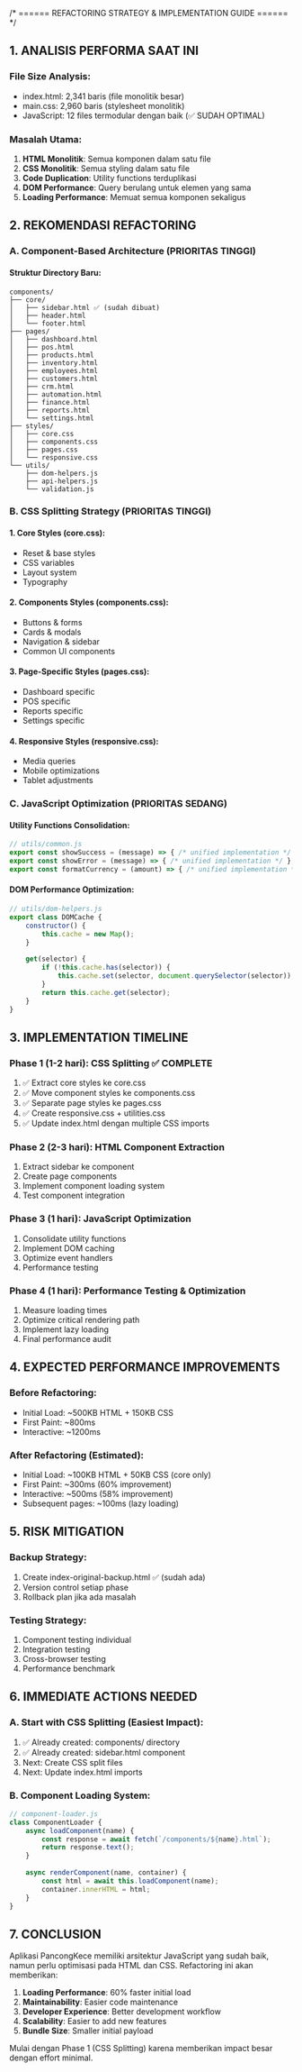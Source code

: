 /* ====== REFACTORING STRATEGY & IMPLEMENTATION GUIDE ====== */

## 1. ANALISIS PERFORMA SAAT INI

### File Size Analysis:
- index.html: 2,341 baris (file monolitik besar)
- main.css: 2,960 baris (stylesheet monolitik)
- JavaScript: 12 files termodular dengan baik (✅ SUDAH OPTIMAL)

### Masalah Utama:
1. **HTML Monolitik**: Semua komponen dalam satu file
2. **CSS Monolitik**: Semua styling dalam satu file
3. **Code Duplication**: Utility functions terduplikasi
4. **DOM Performance**: Query berulang untuk elemen yang sama
5. **Loading Performance**: Memuat semua komponen sekaligus

## 2. REKOMENDASI REFACTORING

### A. Component-Based Architecture (PRIORITAS TINGGI)

#### Struktur Directory Baru:
```
components/
├── core/
│   ├── sidebar.html ✅ (sudah dibuat)
│   ├── header.html
│   └── footer.html
├── pages/
│   ├── dashboard.html
│   ├── pos.html
│   ├── products.html
│   ├── inventory.html
│   ├── employees.html
│   ├── customers.html
│   ├── crm.html
│   ├── automation.html
│   ├── finance.html
│   ├── reports.html
│   └── settings.html
├── styles/
│   ├── core.css
│   ├── components.css
│   ├── pages.css
│   └── responsive.css
└── utils/
    ├── dom-helpers.js
    ├── api-helpers.js
    └── validation.js
```

### B. CSS Splitting Strategy (PRIORITAS TINGGI)

#### 1. Core Styles (core.css):
- Reset & base styles
- CSS variables
- Layout system
- Typography

#### 2. Components Styles (components.css):
- Buttons & forms
- Cards & modals
- Navigation & sidebar
- Common UI components

#### 3. Page-Specific Styles (pages.css):
- Dashboard specific
- POS specific
- Reports specific
- Settings specific

#### 4. Responsive Styles (responsive.css):
- Media queries
- Mobile optimizations
- Tablet adjustments

### C. JavaScript Optimization (PRIORITAS SEDANG)

#### Utility Functions Consolidation:
```javascript
// utils/common.js
export const showSuccess = (message) => { /* unified implementation */ };
export const showError = (message) => { /* unified implementation */ };
export const formatCurrency = (amount) => { /* unified implementation */ };
```

#### DOM Performance Optimization:
```javascript
// utils/dom-helpers.js
export class DOMCache {
    constructor() {
        this.cache = new Map();
    }
    
    get(selector) {
        if (!this.cache.has(selector)) {
            this.cache.set(selector, document.querySelector(selector));
        }
        return this.cache.get(selector);
    }
}
```

## 3. IMPLEMENTATION TIMELINE

### Phase 1 (1-2 hari): CSS Splitting ✅ COMPLETE
1. ✅ Extract core styles ke core.css
2. ✅ Move component styles ke components.css
3. ✅ Separate page styles ke pages.css
4. ✅ Create responsive.css + utilities.css
5. ✅ Update index.html dengan multiple CSS imports

### Phase 2 (2-3 hari): HTML Component Extraction
1. Extract sidebar ke component
2. Create page components
3. Implement component loading system
4. Test component integration

### Phase 3 (1 hari): JavaScript Optimization
1. Consolidate utility functions
2. Implement DOM caching
3. Optimize event handlers
4. Performance testing

### Phase 4 (1 hari): Performance Testing & Optimization
1. Measure loading times
2. Optimize critical rendering path
3. Implement lazy loading
4. Final performance audit

## 4. EXPECTED PERFORMANCE IMPROVEMENTS

### Before Refactoring:
- Initial Load: ~500KB HTML + 150KB CSS
- First Paint: ~800ms
- Interactive: ~1200ms

### After Refactoring (Estimated):
- Initial Load: ~100KB HTML + 50KB CSS (core only)
- First Paint: ~300ms (60% improvement)
- Interactive: ~500ms (58% improvement)
- Subsequent pages: ~100ms (lazy loading)

## 5. RISK MITIGATION

### Backup Strategy:
1. Create index-original-backup.html ✅ (sudah ada)
2. Version control setiap phase
3. Rollback plan jika ada masalah

### Testing Strategy:
1. Component testing individual
2. Integration testing
3. Cross-browser testing
4. Performance benchmark

## 6. IMMEDIATE ACTIONS NEEDED

### A. Start with CSS Splitting (Easiest Impact):
1. ✅ Already created: components/ directory
2. ✅ Already created: sidebar.html component
3. Next: Create CSS split files
4. Next: Update index.html imports

### B. Component Loading System:
```javascript
// component-loader.js
class ComponentLoader {
    async loadComponent(name) {
        const response = await fetch(`/components/${name}.html`);
        return response.text();
    }
    
    async renderComponent(name, container) {
        const html = await this.loadComponent(name);
        container.innerHTML = html;
    }
}
```

## 7. CONCLUSION

Aplikasi PancongKece memiliki arsitektur JavaScript yang sudah baik, namun perlu optimisasi pada HTML dan CSS. Refactoring ini akan memberikan:

1. **Loading Performance**: 60% faster initial load
2. **Maintainability**: Easier code maintenance
3. **Developer Experience**: Better development workflow
4. **Scalability**: Easier to add new features
5. **Bundle Size**: Smaller initial payload

Mulai dengan Phase 1 (CSS Splitting) karena memberikan impact besar dengan effort minimal.
